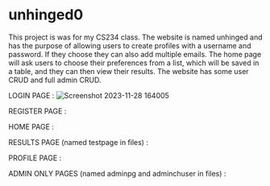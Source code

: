 # unhinged0
This project is was for my CS234 class.
The website is named unhinged and has the purpose of allowing users to create profiles with a username and password. If they choose they can also add multiple emails.
The home page will ask users to choose their preferences from a list, which will be saved in a table, and they can then view their results. 
The website has some user CRUD and full admin CRUD.

LOGIN PAGE :
![Screenshot 2023-11-28 164005](https://github.com/bsmall155/unhinged0/assets/126929520/9890fab7-54b3-45be-9c95-f00dfed8565c)



REGISTER PAGE :



HOME PAGE :



RESULTS PAGE (named testpage in files) :



PROFILE PAGE :



ADMIN ONLY PAGES (named adminpg and adminchuser in files) :







